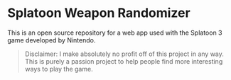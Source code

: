 # Splatoon Weapon Randomizer
This is an open source repository for a web app used with the Splatoon 3 game developed by Nintendo.

> Disclaimer: I make absolutely no profit off of this project in any way. This is purely a passion project to help people find more interesting ways to play the game.
